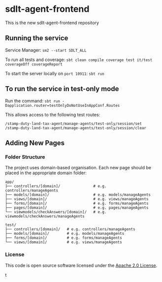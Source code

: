 
# sdlt-agent-frontend

This is the new sdlt-agent-frontend repository

## Running the service

Service Manager: `sm2 --start SDLT_ALL`

To run all tests and coverage: `sbt clean compile coverage test it/test coverageOff coverageReport`

To start the server locally on `port 10911`: `sbt run`

## To run the service in test-only mode

Run the command: `sbt run -Dapplication.router=testOnlyDoNotUseInAppConf.Routes`

This allows access to the following test routes:
```
/stamp-duty-land-tax-agent/manage-agents/test-only/session/set
/stamp-duty-land-tax-agent/manage-agents/test-only/session/clear
```

## Adding New Pages

### Folder Structure
The project uses domain-based organisation. Each new page should be placed in the appropriate domain folder:

```
app/
├── controllers/[domain]/               # e.g. controllers/manageAgents
├── models/[domain]/                    # e.g. models/manageAgents
├── views/[domain]/                     # e.g. views/manageAgents
├── forms/[domain]/                     # e.g. forms/manageAgents
├── pages/[domain]/                     # e.g. pages/manageAgents
└── viewmodels/checkAnswers/[domain]/   # e.g. viewmodels/checkAnswers/manageAgents
```

```
test/
├── controllers/[domain]/   # e.g. controllers/manageAgents
├── models/[domain]/        # e.g. models/manageAgents
├── forms/[domain]/         # e.g. forms/manageAgents
└── views/[domain]/         # e.g. views/manageAgents
```

### License

This code is open source software licensed under the [Apache 2.0 License]("http://www.apache.org/licenses/LICENSE-2.0.html").

t